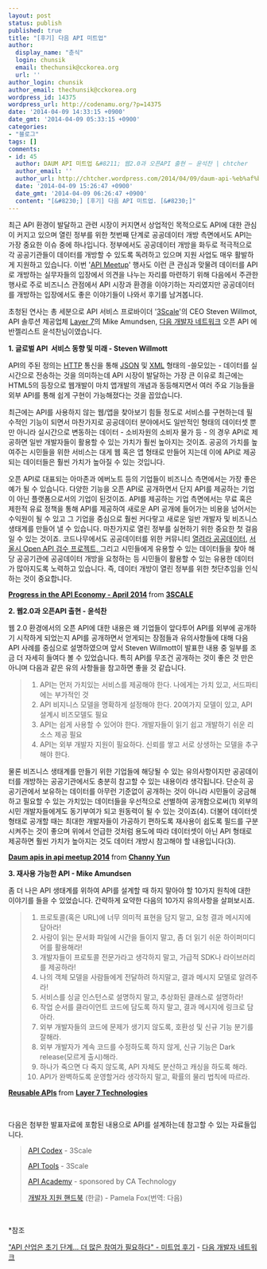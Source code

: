 ```yaml
---
layout: post
status: publish
published: true
title: "[후기] 다음 API 미트업"
author:
  display_name: "춘식"
  login: chunsik
  email: thechunsik@cckorea.org
  url: ''
author_login: chunsik
author_email: thechunsik@cckorea.org
wordpress_id: 14375
wordpress_url: http://codenamu.org/?p=14375
date: '2014-04-09 14:33:15 +0900'
date_gmt: '2014-04-09 05:33:15 +0900'
categories:
- "블로그"
tags: []
comments:
- id: 45
  author: DAUM API 미트업 &#8211; 웹2.0과 오픈API 출현 – 윤석찬 | chtcher
  author_email: ''
  author_url: http://chtcher.wordpress.com/2014/04/09/daum-api-%eb%af%b8%ed%8a%b8%ec%97%85-%ec%9b%b92-0%ea%b3%bc-%ec%98%a4%ed%94%88api-%ec%b6%9c%ed%98%84-%ec%9c%a4%ec%84%9d%ec%b0%ac/
  date: '2014-04-09 15:26:47 +0900'
  date_gmt: '2014-04-09 06:26:47 +0900'
  content: "[&#8230;] [후기] 다음 API 미트업. [&#8230;]"
---
```

<p>최근 API 환경이 발달하고 관련 시장이 커지면서 상업적인 목적으로도 API에 대한 관심이 커지고 있으며 열린 정부를 위한 첫번째 단계로 공공데이터 개방 측면에서도 API는 가장 중요한 이슈 중에 하나입니다. 정부에서도 공공데이터 개방을 화두로 적극적으로 각 공공기관들이 데이터를 개방할 수 있도록 독려하고 있으며 지원 사업도 매우 활발하게 지원하고 있습니다. 이번 '<a href="http://daumdna.tistory.com/818" target="_blank">API Meetup</a>' 행사도 이런 큰 관심과 맞물려 데이터를 API로 개방하는 실무자들의 입장에서 의견을 나누는 자리를 마련하기 위해 다음에서 주관한 행사로 주로 비즈니스 관점에서 API 시장과 환경을 이야기하는 자리였지만 공공데이터를 개방하는 입장에서도 좋은 이야기들이 나와서 후기를 남겨봅니다.</p>
<p>초청된 연사는 총 세분으로 API 서비스 프로바이더 '<a href="http://www.3scale.net/">3Scale</a>'의 CEO Steven Willmot, API 솔루션 제공업체 <a href="http://www.layer7tech.com/">Layer 7</a>의 Mike Amundsen, <a href="http://dna.daum.net/">다음 개발자 네트워크</a> 오픈 API 에반젤리스트 윤석찬님이였습니다.</p>
<p><b>1. 글로벌 API  서비스 동향 및 미래 - Steven Willmott</b></p>
<p>API의 주된 정의는 <a href="https://ko.wikipedia.org/wiki/Http" target="_blank">HTTP</a> 통신을 통해 <a href="https://ko.wikipedia.org/wiki/JSON" target="_blank">JSON</a> 및 <a href="https://ko.wikipedia.org/wiki/XML" target="_blank">XML</a> 형태의 -쓸모있는 - 데이터를 실시간으로 전송하는 것을 의미하는데 API 시장이 발달하는 가장 큰 이유로 최근에는 HTML5의 등장으로 웹개발이 마치 앱개발의 개념과 동등해지면서 여러 주요 기능들을 외부 API를 통해 쉽게 구현이 가능해졌다는 것을 꼽았습니다.</p>
<p>최근에는 API를 사용하지 않는 웹/앱을 찾아보기 힘들 정도로 서비스를 구현하는데 필수적인 기능이 되면서 마찬가지로 공공데이터 분야에서도 일반적인 형태의 데이터셋 뿐만 아니라 실시간으로 변동하는 데이터 - 소비자원의 소비자 물가 등 - 의 경우 API로 제공하면 일반 개발자들이 활용할 수 있는 가치가 훨씬 높아지는 것이죠. 공공의 가치를 높여주는 시민들을 위한 서비스는 대게 웹 혹은 앱 형태로 만들어 지는데 이에 API로 제공되는 데이터들은 훨씬 가치가 높아질 수 있는 것입니다.</p>
<p>오픈 API로 대표되는 아마존과 에버노트 등의 기업들이 비즈니스 측면에서는 가장 좋은 예가 될 수 있습니다. 다양한 기능을 오픈 API로 공개하면서 단지 API를 제공하는 기업이 아닌 플랫폼으로서의 기업이 된것이죠. API를 제공하는 기업 측면에서는 무료 혹은 제한적 유료 정책을 통해 API를 제공하여 새로운 API 공개에 들어가는 비용을 넘어서는 수익원이 될 수 있고 그 기업을 중심으로 훨씬 커다랗고 새로운 일반 개발자 및 비즈니스 생태계를 만들어 낼 수 있습니다. 마찬가지로 열린 정부를 실현하기 위한 중요한 첫 걸음일 수 있는 것이죠. 코드나무에서도 공공데이터를 위한 커뮤니티 <a href="https://www.facebook.com/groups/OpenGov20/">열려라 공공데이터</a>, <a href="http://codenamu.org/projects/consulting" target="_blank">서울시 Open API 검수 프로젝트, </a>그리고 시민들에게 유용할 수 있는 데이터들을 찾아 해당 공공기관에 공공데이터 개방을 요청하는 등 시민들이 활용할 수 있는 유용한 데이터가 많아지도록 노력하고 있습니다. 즉, 데이터 개방이 열린 정부를 위한 첫단추임을 인식하는 것이 중요합니다.</p>
<div style="margin-bottom: 5px"><strong> <a title="Progress in the API Economy - April 2014" href="https://www.slideshare.net/3scale/progress-in-the-api-economy-april-2014" target="_blank">Progress in the API Economy - April 2014</a> </strong> from <strong><a href="http://www.slideshare.net/3scale" target="_blank">3SCALE</a></strong></div>
<div style="margin-bottom: 5px"></div>
<p><strong>2. 웹2.0과 오픈API 출현 - 윤석찬</strong></p>
<p>웹 2.0 환경에서의 오픈 API에 대한 내용은 왜 기업들이 앞다투어 API를 외부에 공개하기 시작하게 되었는지 API를 공개하면서 얻게되는 장점들과 유의사항들에 대해 다음 API 사례를 중심으로 설명하였으며 앞서 Steven Willmott이 발표한 내용 중 일부를 조금 더 자세히 들여다 볼 수 있었습니다. 특히 API를 무조건 공개하는 것이 좋은 것 만은 아니며 다음과 같은 유의 사항들을 참고하면 좋을 것 같습니다.</p>
<blockquote>
<ol>
<li>API는 먼저 가치있는 서비스를 제공해야 한다. 나에게는 가치 있고, 서드파티에는 부가적인 것</li>
<li>API 비지니스 모델을 명확하게 설정해야 한다. 20여가지 모델이 있고, API 설계시 비즈모델도 필요</li>
<li>API는 쉽게 사용할 수 있어야 한다. 개발자들이 읽기 쉽고 개발하기 쉬운 리소스 제공 필요</li>
<li>API는 외부 개발자 지원이 필요하다. 신뢰를 쌓고 서로 상생하는 모델을 추구해야 한다.</li>
</ol>
</blockquote>
<p>물론 비즈니스 생태계를 만들기 위한 기업들에 해당될 수 있는 유의사항이지만 공공데이터를 개방하는 공공기관에서도 충분히 참고할 수 있는 내용이라 생각됩니다. 단순히 공공기관에서 보유하는 데이터를 아무런 기준없이 공개하는 것이 아니라 시민들이 궁금해하고 필요할 수 있는 가치있는 데이터들을 우선적으로 선별하여 공개함으로써(1) 외부의 시민 개발자들에게도 동기부여가 되고 원동력이 될 수 있는 것이죠(4). 더불어 데이터셋 형태로 공개할 때는 최대한 개발자들이 가공하기 편하도록 재사용이 쉽도록 필드를 구분시켜주는 것이 좋으며 위에서 언급한 것처럼 용도에 따라 데이터셋이 아닌 API 형태로 제공하면 훨씬 가치가 높아지는 것도 데이터 개방시 참고해야 할 내용입니다(3).</p>
<div style="margin-bottom: 5px"><strong> <a title="Daum apis in api meetup 2014" href="https://www.slideshare.net/Channy/daum-ap-is-in-api-meetup-2014" target="_blank">Daum apis in api meetup 2014</a> </strong> from <strong><a href="http://www.slideshare.net/Channy" target="_blank">Channy Yun</a></strong></div>
<div style="margin-bottom: 5px"></div>
<p><strong>3. 재사용 가능한 API - Mike Amundsen</strong></p>
<p>좀 더 나은 API 생태계를 위하여 API를 설계할 때 하지 말아야 할 10가지 원칙에 대한 이야기를 들을 수 있었습니다. 간략하게 요약한 다음의 10가지 유의사항을 살펴보시죠.</p>
<blockquote>
<ol>
<li>프로토콜(혹은 URL)에 너무 의미적 표현을 담지 말고, 요청 결과 메시지에 담아라!</li>
<li>사람이 읽는 문서화 파일에 시간을 들이지 말고, 좀 더 읽기 쉬운 하이퍼미디어를 활용해라!</li>
<li>개발자들이 프로토콜 전문가라고 생각하지 말고, 가급적 SDK나 라이브러리를 제공하라!</li>
<li>나의 객체 모델을 사람들에게 전달하려 하지말고, 결과 메시지 모델로 알려주라!</li>
<li>서비스를 싱글 인스턴스로 설명하지 말고, 추상화된 클래스로 설명하라!</li>
<li>작업 순서를 클라이언트 코드에 담도록 하지 말고, 결과 메시지에 링크로 담아라.</li>
<li>외부 개발자들의 코드에 문제가 생기지 않도록, 호환성 및 신규 기능 분기를 잘해라.</li>
<li>외부 개발자가 계속 코드를 수정하도록 하지 않게, 신규 기능은 Dark release(모르게 출시)해라.</li>
<li>하나가 죽으면 다 죽지 않도록, API 자체도 분산하고 캐싱을 하도록 해라.</li>
<li>API가 완벽하도록 운영할거라 생각하지 말고, 확률의 물리 법칙에 따르라.</li>
</ol>
</blockquote>
<div style="margin-bottom: 5px"><strong> <a title="Reusable APIs" href="https://www.slideshare.net/rnewton/reusable-ap-is-through-hypermedia" target="_blank">Reusable APIs</a> </strong> from <strong><a href="http://www.slideshare.net/rnewton" target="_blank">Layer 7 Technologies</a></strong></div>
<p>&nbsp;</p>
<p>다음은 첨부한 발표자료에 포함된 내용으로 API를 설계하는데 참고할 수 있는 자료들입니다.</p>
<blockquote><p><a href="http://apicodex.3scale.net" target="_blank">API Codex</a> - 3Scale</p>
<p><a href="https://www.apitools.com/" target="_blank">API Tools</a> - 3Scale</p>
<p><a href="http://apiacademy.co/" target="_blank">API Academy</a> - sponsored by CA Technology</p>
<p><a href="http://dna.daum.net/ko/developer-support-handbook" target="_blank">개발자 지원 핸드북</a> (한글) - Pamela Fox(번역: 다음)</p></blockquote>
<p>&nbsp;</p>
<p>*참조</p>
<p><a href="http://daumdna.tistory.com/821" target="_blank">"API 산업은 초기 단계... 더 많은 참여가 필요하다" - 미트업 후기</a> - <a href="http://dna.daum.net/" target="_blank">다음 개발자 네트워크</a></p>

